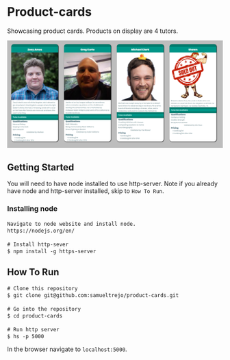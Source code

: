 # Product-cards
Showcasing product cards. Products on display are 4 tutors.

![image of pies](https://raw.githubusercontent.com/samueltrejo/product-cards/master/img/display-screenshot.PNG)

## Getting Started
You will need to have node installed to use http-server. Note if you already have node and http-server installed, skip to `How To Run`.
### Installing node
```
Navigate to node website and install node.
https://nodejs.org/en/ 

# Install http-sever
$ npm install -g https-server
```
## How To Run
```
# Clone this repository
$ git clone git@github.com:samueltrejo/product-cards.git

# Go into the repository
$ cd product-cards

# Run http server
$ hs -p 5000
```
In the browser navigate to `localhost:5000`.